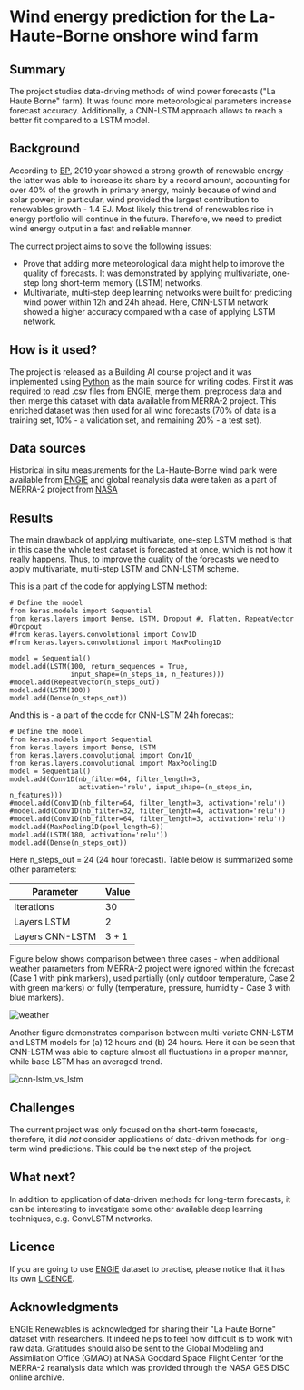 # Wind energy prediction for the La-Haute-Borne onshore wind farm

## Summary

The project studies data-driving methods of wind power forecasts ("La Haute Borne" farm). It was found more meteorological parameters increase forecast accuracy. Additionally, a CNN-LSTM approach allows to reach a better fit compared to a LSTM model.

## Background

According to [BP](https://www.bp.com/en/global/corporate/energy-economics/statistical-review-of-world-energy.html), 2019 year showed a strong growth of renewable energy - the latter was able to increase its share by a record amount, accounting for over 40% of the growth in primary energy, mainly because of wind and solar power; in particular, wind provided the largest contribution to renewables growth - 1.4 EJ.
Most likely this trend of renewables rise in energy portfolio will continue in the future. Therefore, we need to predict wind energy output in a fast and reliable manner.

The currect project aims to solve the following issues:
* Prove that adding more meteorological data might help to improve the quality of forecasts. It was demonstrated by applying multivariate, one-step long short-term memory (LSTM) networks. 
* Multivariate, multi-step deep learning networks were built for predicting wind power within 12h and 24h ahead. Here, CNN-LSTM network showed a higher accuracy compared with a case of applying LSTM network. 

## How is it used?

The project is released as a Building AI course project and it was implemented using [Python](https://www.python.org/) as the main source for writing codes. First it was required to read .csv files from ENGIE, merge them, preprocess data and then merge this dataset with data available from MERRA-2 project. This enriched dataset was then used for all wind forecasts (70% of data is a training set, 10% - a validation set, and remaining 20% - a test set).

## Data sources
Historical in situ measurements for the La-Haute-Borne wind park were available from [ENGIE](https://opendata-renewables.engie.com/) and global reanalysis data were taken as a part of MERRA-2 project from [NASA](https://gmao.gsfc.nasa.gov/reanalysis/MERRA-2/)

## Results

The main drawback of applying multivariate, one-step LSTM method is that in this case the whole test dataset is forecasted at once, which is not how it really happens. Thus, to improve the quality of the forecasts we need to apply multivariate, multi-step LSTM and CNN-LSTM scheme. 

This is a part of the code for applying LSTM method:

```
# Define the model
from keras.models import Sequential
from keras.layers import Dense, LSTM, Dropout #, Flatten, RepeatVector #Dropout
#from keras.layers.convolutional import Conv1D
#from keras.layers.convolutional import MaxPooling1D

model = Sequential()
model.add(LSTM(100, return_sequences = True,
               input_shape=(n_steps_in, n_features)))
#model.add(RepeatVector(n_steps_out))
model.add(LSTM(100))
model.add(Dense(n_steps_out))
```

And this is - a part of the code for CNN-LSTM 24h forecast:

```
# Define the model
from keras.models import Sequential
from keras.layers import Dense, LSTM
from keras.layers.convolutional import Conv1D
from keras.layers.convolutional import MaxPooling1D
model = Sequential()
model.add(Conv1D(nb_filter=64, filter_length=3,
                 activation='relu', input_shape=(n_steps_in, n_features)))
#model.add(Conv1D(nb_filter=64, filter_length=3, activation='relu'))
#model.add(Conv1D(nb_filter=32, filter_length=4, activation='relu'))
#model.add(Conv1D(nb_filter=64, filter_length=3, activation='relu'))
model.add(MaxPooling1D(pool_length=6))
model.add(LSTM(180, activation='relu'))
model.add(Dense(n_steps_out))
```
Here n_steps_out = 24 (24 hour forecast). Table below is summarized some other parameters:

| Parameter        | Value       |
| ---------------- | ----------- |
| Iterations       | 30          |
| Layers LSTM      | 2           |
| Layers CNN-LSTM  | 3 + 1       |

Figure below shows comparison between three cases - when additional weather parameters from MERRA-2 project were ignored within the forecast (Case 1 with pink markers), used partially (only outdoor temperature, Case 2 with green markers) or fully (temperature, pressure, humidity - Case 3 with blue markers). 

![weather](https://github.com/Mandzhi/Open_wind_La-Haute-Borne/blob/main/LSTM-one-step-weather-comparison.jpg)

Another figure demonstrates comparison between multi-variate CNN-LSTM and LSTM models for (a) 12 hours and (b) 24 hours. Here it can be seen that CNN-LSTM was able to capture almost all fluctuations in a proper manner, while base LSTM has an averaged trend.

![cnn-lstm_vs_lstm](https://github.com/Mandzhi/Open_wind_La-Haute-Borne/blob/main/12h_24h_forecasts_multivariate_lstm_cnn-lstm.jpg)

## Challenges

The current project was only focused on the short-term forecasts, therefore, it did _not_ consider applications of data-driven methods for long-term wind predictions. This could be the next step of the project.

## What next?

In addition to application of data-driven methods for long-term forecasts, it can be interesting to investigate some other available deep learning techniques, e.g. ConvLSTM networks.

## Licence

If you are going to use [ENGIE](https://opendata-renewables.engie.com/) dataset to practise, please notice that it has its own [LICENCE](https://www.etalab.gouv.fr/wp-content/uploads/2017/04/ETALAB-Licence-Ouverte-v2.0.pdf).

## Acknowledgments

ENGIE Renewables is acknowledged for sharing their "La Haute Borne" dataset with researchers. It indeed helps to feel how difficult is to work with raw data. Gratitudes should also be sent to the Global Modeling and Assimilation Office (GMAO) at NASA Goddard Space Flight Center for the MERRA-2 reanalysis data which was provided through the NASA GES DISC online archive.
